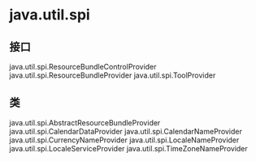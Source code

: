 # java.util.spi

## 接口

java.util.spi.ResourceBundleControlProvider
java.util.spi.ResourceBundleProvider
java.util.spi.ToolProvider

## 类

java.util.spi.AbstractResourceBundleProvider
java.util.spi.CalendarDataProvider
java.util.spi.CalendarNameProvider
java.util.spi.CurrencyNameProvider
java.util.spi.LocaleNameProvider
java.util.spi.LocaleServiceProvider
java.util.spi.TimeZoneNameProvider




